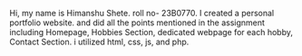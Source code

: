 Hi, my name is Himanshu Shete. roll no- 23B0770.
I created a personal portfolio website. and did all the points mentioned in the assignment including Homepage, Hobbies Section, dedicated webpage for each hobby, Contact Section.
i utilized html, css, js, and php.

